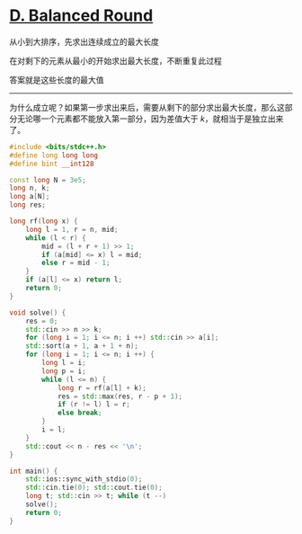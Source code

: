 # [D. Balanced Round](https://codeforces.com/problemset/problem/1850/D)

从小到大排序，先求出连续成立的最大长度

在对剩下的元素从最小的开始求出最大长度，不断重复此过程

答案就是这些长度的最大值

---

为什么成立呢？如果第一步求出来后，需要从剩下的部分求出最大长度，那么这部分无论哪一个元素都不能放入第一部分，因为差值大于 $k$，就相当于是独立出来了。

```cpp
#include <bits/stdc++.h>
#define long long long
#define bint __int128

const long N = 3e5;
long n, k;
long a[N];
long res;

long rf(long x) {
    long l = 1, r = n, mid;
    while (l < r) {
        mid = (l + r + 1) >> 1;
        if (a[mid] <= x) l = mid;
        else r = mid - 1;
    }
    if (a[l] <= x) return l;
    return 0;
}

void solve() {
    res = 0;
    std::cin >> n >> k;
    for (long i = 1; i <= n; i ++) std::cin >> a[i];
    std::sort(a + 1, a + 1 + n);
    for (long i = 1; i <= n; i ++) {
        long l = i;
        long p = i;
        while (l <= n) {
            long r = rf(a[l] + k);
            res = std::max(res, r - p + 1);
            if (r != l) l = r;
            else break;
        }
        i = l;
    }
    std::cout << n - res << '\n';
}

int main() {
    std::ios::sync_with_stdio(0);
    std::cin.tie(0); std::cout.tie(0);
    long t; std::cin >> t; while (t --)
    solve();
    return 0;
}

```